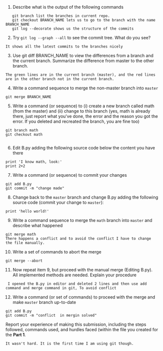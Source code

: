
1. Describe what is the output of the following commands



```
   git branch list the branches in current repo.
   git checkout BRANCH_NAME lets us to go to the branch with the name BRANCH_NAME 
   git log --decorate shows us the structure of the commits 
```
2. Try `git log --graph --all` to see the commit tree. What do you see?
```
It shows all the latest commits to the branches nicely

```
3. Use git diff BRANCH_NAME to view the differences from a branch and the current branch. Summarize the difference from master to the other branch.
```
The green lines are in the current branch (master), and the red lines are in the other branch not in the current branch. 
```
4. Write a command sequence to merge the non-master branch into `master`

```
git merge BRANCH_NAME

```


5. Write a command (or sequence) to (i) create a new branch called math (from the master) and (ii) change to this branch 
(yes, math is already there, just report what you've done, the error and the reason you got the error. If you deleted and recreated the branch, you are fine too)

```
git branch math
git checkout math


```
   
6. Edit B.py adding the following source code below the content you have there
```
print 'I know math, look:'
print 2+2
```

7. Write a command (or sequence) to commit your changes
```
git add B.py
git commit -m "change made"

```

8. Change back to the `master` branch and change B.py adding the following source code (commit your change to `master`):
```
print 'hello world!'
```

9. Write a command sequence to merge the `math` branch into `master` and describe what happened
```
git merge math
There happens a conflict and to avoid the conflict I have to change the file manually.

```
   
10. Write a set of commands to abort the merge
```
git merge --abort

```
   
11. Now repeat item 9, but proceed with the manual merge (Editing B.py). All implemented methods are needed. Explain your procedure
```
 I opened the B.py in editor and deleted 2 lines and then use add command and merge command in git, To avoid conflict

```

12. Write a command (or set of commands) to proceed with the merge and make `master` branch up-to-date
```
git add B.py
git commit -m "conflict  in mergin solved"

```

Report your experience of making this submission, including the steps followed, commands used, and hurdles faced (within the file you created for the **Part 1**.
```
It wasn't hard. It is the first time I am using git though. 
```
